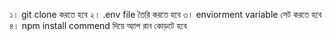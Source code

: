  ১। git clone করতে হবে
 ২। .env file তৈরি করতে হবে
 ৩। enviorment variable সেট করতে হবে
 ৪। npm install commend দিয়ে অ্যাপ রান কোড়টে হবে
